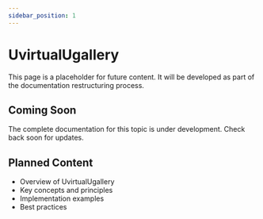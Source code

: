```yaml
---
sidebar_position: 1
---
```


# UvirtualUgallery

This page is a placeholder for future content. It will be developed as part of the documentation restructuring process.

## Coming Soon

The complete documentation for this topic is under development. Check back soon for updates.

## Planned Content

- Overview of UvirtualUgallery
- Key concepts and principles
- Implementation examples
- Best practices

